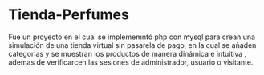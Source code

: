 # Tienda-Perfumes

Fue un proyecto en el cual se implememntó php con mysql para crean una simulación de una tienda virtual sin pasarela de pago, en la cual se añaden categorias y se muestran los productos de manera dinámica e intuitiva , ademas de verificarcen las sesiones de administrador, usuario o visitante.

